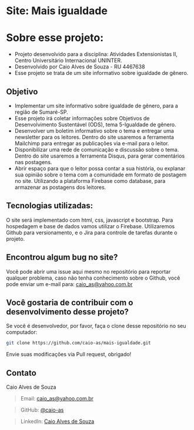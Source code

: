 # Site: Mais igualdade

# Sobre esse projeto:

- Projeto desenvolvido para a disciplina: Atividades Extensionistas II, Centro Universitário Internacional UNINTER.
- Desenvolvido por Caio Alves de Souza - RU 4467638
- Esse projeto se trata de um site informativo sobre igualdade de gênero.

## Objetivo

- Implementar um site informativo sobre igualdade de gênero, para a região de Sumaré-SP.
- Esse projeto irá coletar informações sobre Objetivos de Desenvolvimento Sustentável (ODS), tema 5-Igualdade de gênero.
- Desenvolver um boletim informativo sobre o tema e entregar uma newsletter para os leitores. Dentro do site usaremos a ferramenta Mailchimp para entregar as publicações via e-mail para o leitor.
- Disponibilizar uma rede de comunicação e discussão sobre o tema. Dentro do site usaremos a ferramenta Disqus, para gerar comentários nas postagens.
- Abrir espaço para que o leitor possa contar a sua história, ou explanar sua opinião sobre o tema com a comunidade em formato de postagem no site. Utilizando a plataforma Firebase como database, para armazenar as postagens dos leitores.

## Tecnologias utilizadas:

O site será implementado com html, css, javascript e bootstrap. Para hospedagem e base de dados vamos utilizar o Firebase. Utilizaremos Github para versionamento, e o Jira para controle de tarefas durante o projeto.

## Encontrou algum bug no site?

Você pode abrir uma issue aqui mesmo no repositório para reportar qualquer problema, caso não tenha conhecimento sobre o Github, você pode enviar um e-mail para: caio_as@yahoo.com.br

## Você gostaria de contribuir com o desenvolvimento desse projeto?

Se você é desenvolvedor, por favor, faça o clone desse repositório no seu computador:
```bash
git clone https://github.com/caio-as/mais-igualdade.git
```

Envie suas modificações via Pull request, obrigado!


## Contato

Caio Alves de Souza

> Email: caio_as@yahoo.com.br

> GitHub: [@caio-as](https://github.com/caio-as)

> LinkedIn: [Caio Alves de Souza](www.linkedin.com/in/caio-as)